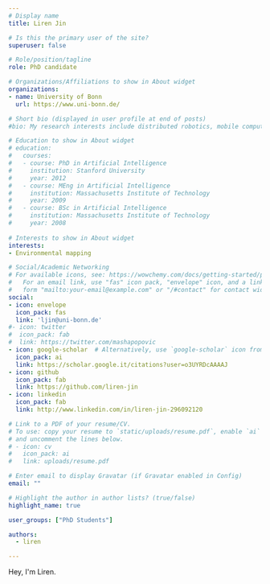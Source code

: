 ```yaml
---
# Display name
title: Liren Jin

# Is this the primary user of the site?
superuser: false

# Role/position/tagline
role: PhD candidate

# Organizations/Affiliations to show in About widget
organizations:
- name: University of Bonn
  url: https://www.uni-bonn.de/

# Short bio (displayed in user profile at end of posts)
#bio: My research interests include distributed robotics, mobile computing and programmable matter.

# Education to show in About widget
# education:
#   courses:
#   - course: PhD in Artificial Intelligence
#     institution: Stanford University
#     year: 2012
#   - course: MEng in Artificial Intelligence
#     institution: Massachusetts Institute of Technology
#     year: 2009
#   - course: BSc in Artificial Intelligence
#     institution: Massachusetts Institute of Technology
#     year: 2008
    
# Interests to show in About widget
interests:
- Environmental mapping

# Social/Academic Networking
# For available icons, see: https://wowchemy.com/docs/getting-started/page-builder/#icons
#   For an email link, use "fas" icon pack, "envelope" icon, and a link in the
#   form "mailto:your-email@example.com" or "/#contact" for contact widget.
social:
- icon: envelope
  icon_pack: fas
  link: 'ljin@uni-bonn.de'
#- icon: twitter
#  icon_pack: fab
#  link: https://twitter.com/mashapopovic
- icon: google-scholar  # Alternatively, use `google-scholar` icon from `ai` icon pack
  icon_pack: ai
  link: https://scholar.google.it/citations?user=o3UYRDcAAAAJ
- icon: github
  icon_pack: fab
  link: https://github.com/liren-jin
- icon: linkedin
  icon_pack: fab
  link: http://www.linkedin.com/in/liren-jin-296092120

# Link to a PDF of your resume/CV.
# To use: copy your resume to `static/uploads/resume.pdf`, enable `ai` icons in `params.toml`, 
# and uncomment the lines below.
# - icon: cv
#   icon_pack: ai
#   link: uploads/resume.pdf

# Enter email to display Gravatar (if Gravatar enabled in Config)
email: ""

# Highlight the author in author lists? (true/false)
highlight_name: true

user_groups: ["PhD Students"] 

authors:
  - liren

---
```


Hey, I'm Liren.
